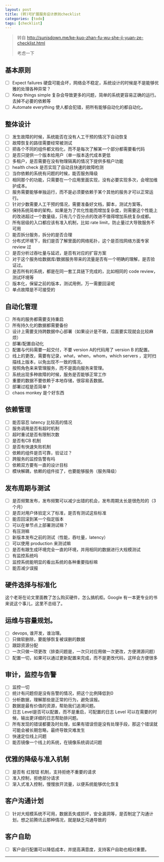```yaml
---
layout: post
title: (转)可扩展服务设计原则checklist
categories: [todo]
tags: [checklist]
---
```

> 转自 http://sunisdown.me/ke-kuo-zhan-fu-wu-she-ji-yuan-ze-checklist.html
>
> 考虑一下

## 基本原则

- [ ] Expect failures 硬盘可能会坏，网络会不稳定，系统设计的时候是不是能够优雅的处理各种异常？
- [ ] Keep things simple 复杂会导致更多的问题，简单的系统更容易正确的运行。去掉不必要的依赖等
- [ ] Automate everything 使人都会犯错，把所有能够自动化的都自动化。

## 整体设计

- [ ] 发生故障的时候，系统能否在没有人工干预的情况下自动恢复
- [ ] 故障恢复的路径需要经常被测试
- [ ] 把各个不同的组件都文档化，而不是每次了解某一个部分都需要看代码
- [ ] 是否只提供一个版本给用户（单一版本迭代成本更低
- [ ] 多租户，是否需要在没有物理隔离的情况下提供多租户功能
- [ ] health check 是否实现了自动且快速的故障检测
- [ ] 当你依赖的系统有问题的时候，能否服务降级
- [ ] 相同那个的功能，只需要在一个应用里面实现，没有必要实现多次，会增加维护成本。
- [ ] 服务需要能够单独运行，而不是必须要依赖于某个其他的服务才可以正常运行。
- [ ] 针对少数需要人工干预的情况，需要准备好文档，脚本，测试方案等。
- [ ] 保持系统简单的架构，如果是为了优化性能而增加复杂度，则需要这个性能上的改进超过一个数量级，只有几个百分点的改进不值得增加系统复杂成都。
- [ ] 所有层级的入口都应该有准入机制，比如 rate limit，防止量过大导致服务不可用
- [ ] 能否拆分服务，拆分的是否合理
- [ ] 分布式环境下，我们是否了解里面的网络拓扑，这个是否找网络方面专家 review 过
- [ ] 是否分析过吞吐量与延迟，是否有对应的扩容方案
- [ ] 对于这个服务给数据库/数据服务带来的流量是否有一个明确的理解，是否验证过。
- [ ] 是否所有的系统，都是在同一套工具链下完成的，比如相同的 code review，测试环境等
- [ ] 版本化，保留之前的版本，测试用例，万一需要回滚呢
- [ ] 单点故障是不可接受的

## 自动化管理

- [ ] 所有的服务都需要支持重启
- [ ] 所有持久化的数据都需要备份
- [ ] 设计上需要支持跨数据中心部署（如果设计是不做，后面要实现就会比较麻烦）
- [ ] 部署/配置自动化
- [ ] 配置与代码需要一起交付，不要 version A的代码用了 version B 的配置。
- [ ] 线上的更改，需要有记录，what，when，whom，which servers ，定时扫描线上版本，以免出现不一致的情况。
- [ ] 按照角色来来管理服务，而不是面向服务来管理。
- [ ] 系统出现多种故障的时候，服务是否能够正常工作
- [ ] 重要的数据不要依赖于本地存储，很容易丢数据。
- [ ] 部署过程是否简单？
- [ ] chaos monkey 是个好东西

## 依赖管理

- [ ] 能否容忍 latency 比较高的情况
- [ ] 服务调用是否有超时机制
- [ ] 超时重试是否有限制次数
- [ ] 是否有CB 机制
- [ ] 是否有快速失败机制
- [ ] 依赖的组件是否可靠，验证过？
- [ ] 跨服务的监控告警有吗
- [ ] 依赖双方要有一直的设计目标
- [ ] 模块解耦，依赖的组件挂了，也要能够服务（服务降级）

## 发布周期与测试

- [ ] 是否频繁发布，发布频繁可以减少出错的机会，发布周期太长是很危险的（3个月）
- [ ] 是否对用户体验定义了标准，是否有测试这些标准
- [ ] 能否回滚到某一个指定版本
- [ ] 可以在单节点上部署测试嘛？
- [ ] 有压测嘛
- [ ] 新版本发布之前的测试（性能，吞吐量，latency）
- [ ] 可以使用 production 来测试嘛
- [ ] 是否有跟生成环境完全一直的环境，并用相同的数据进行大规模测试
- [ ] 有监控系统吗
- [ ] 监控系统能明显的看出系统的各种重要指标嘛
- [ ] 能否减少误报

## 硬件选择与标准化

这个老哥在论文里面教了怎么购买硬件，怎么搞机柜。Google 有一本更专业的书来说这个事儿，这里不总结了。

## 运维与容量规划。

- [ ] devops, 谁开发，谁治理。
- [ ] 只做软删除，要能够恢复被误删的数据
- [ ] 跟踪资源分配
- [ ] 一次只做一项更改（排查问题是，一次只对应用做一次更改，方便溯源问题）
- [ ] 配置一切，如果可以通过更新配置来完成，而不是更改代码，这样会方便很多

## 审计，监控与告警

- [ ] 监控一切
- [ ] 统计有问题但是没有告警的情况，把这个比例降低到0
- [ ] 分析数据，理解那些是正常的行为，避免误报。
- [ ] 数据是最有价值的资源，帮助我们追溯问题。
- [ ] 日志 Level是否可以配置，而不是重启，可配置的日志 Level 可以在需要的时候，输出更详细的日志帮助排问题。
- [ ] 所有发现的错误都要及时处理，如果有错误但是没有处理手段，那这个错误就可能会被长期忽略，最终导致灾难发生
- [ ] 快速定位线上问题
- [ ] 能否镜像一个线上的系统，在镜像系统调试问题

## 优雅的降级与准入机制

- [ ] 是否有 红按钮 机制，支持拒绝不重要的请求
- [ ] 准入控制，拒绝部分请求
- [ ] 渐入式准入控制，慢慢放开流量，以便系统能够优化恢复

## 客户沟通计划

- [ ] 针对大规模系统不可用，数据丢失或损坏，安全漏洞等，是否制定了沟通计划，想之前腾讯云那种情况，就是缺乏沟通导致的

## 客户自助

- [ ] 客户自行配置可以降低成本，并提高满意度，支持客户自助也相对重要。


---


